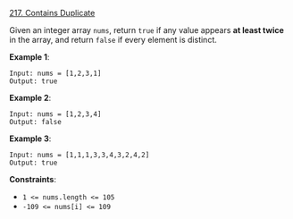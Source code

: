 [217. Contains Duplicate](https://leetcode.com/problems/contains-duplicate/)

Given an integer array `nums`, return `true` if any value appears **at least twice** in the array, and return `false` if every element is distinct.

**Example 1**:
```
Input: nums = [1,2,3,1]
Output: true
```

**Example 2**:
```
Input: nums = [1,2,3,4]
Output: false
```

**Example 3**:
```
Input: nums = [1,1,1,3,3,4,3,2,4,2]
Output: true
```

**Constraints**:
* `1 <= nums.length <= 105`
* `-109 <= nums[i] <= 109`
